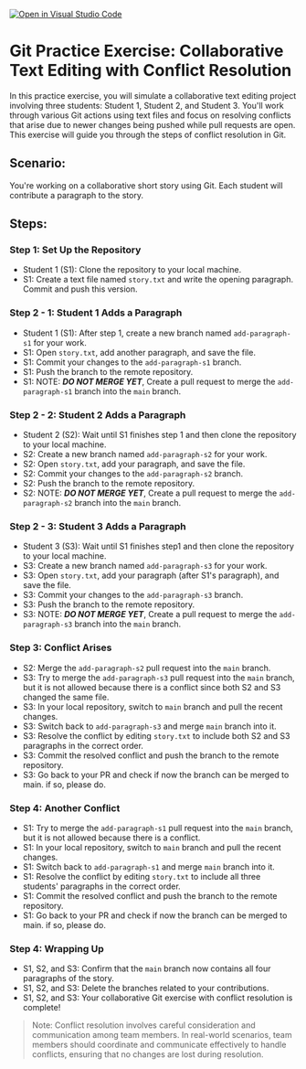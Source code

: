 [![Open in Visual Studio Code](https://classroom.github.com/assets/open-in-vscode-718a45dd9cf7e7f842a935f5ebbe5719a5e09af4491e668f4dbf3b35d5cca122.svg)](https://classroom.github.com/online_ide?assignment_repo_id=13370436&assignment_repo_type=AssignmentRepo)
# Git Practice Exercise: Collaborative Text Editing with Conflict Resolution

In this practice exercise, you will simulate a collaborative text editing project involving three students: Student 1, Student 2, and Student 3. You'll work through various Git actions using text files and focus on resolving conflicts that arise due to newer changes being pushed while pull requests are open. This exercise will guide you through the steps of conflict resolution in Git.

## Scenario:

You're working on a collaborative short story using Git. Each student will contribute a paragraph to the story.

## Steps:

### Step 1: Set Up the Repository

- Student 1 (S1): Clone the repository to your local machine.
- S1: Create a text file named `story.txt` and write the opening paragraph. Commit and push this version.

### Step 2 - 1: Student 1 Adds a Paragraph

- Student 1 (S1): After step 1, create a new branch named `add-paragraph-s1` for your work.
- S1: Open `story.txt`, add another paragraph, and save the file.
- S1: Commit your changes to the `add-paragraph-s1` branch.
- S1: Push the branch to the remote repository.
- S1: NOTE: ***DO NOT MERGE YET***, Create a pull request to merge the `add-paragraph-s1` branch into the `main` branch.

### Step 2 - 2: Student 2 Adds a Paragraph

- Student 2 (S2): Wait until S1 finishes step 1 and then clone the repository to your local machine.
- S2: Create a new branch named `add-paragraph-s2` for your work.
- S2: Open `story.txt`, add your paragraph, and save the file.
- S2: Commit your changes to the `add-paragraph-s2` branch.
- S2: Push the branch to the remote repository.
- S2: NOTE: ***DO NOT MERGE YET***, Create a pull request to merge the `add-paragraph-s2` branch into the `main` branch.

### Step 2 - 3: Student 3 Adds a Paragraph

- Student 3 (S3): Wait until S1 finishes step1 and then clone the repository to your local machine.
- S3: Create a new branch named `add-paragraph-s3` for your work.
- S3: Open `story.txt`, add your paragraph (after S1's paragraph), and save the file.
- S3: Commit your changes to the `add-paragraph-s3` branch.
- S3: Push the branch to the remote repository.
- S3: NOTE: ***DO NOT MERGE YET***, Create a pull request to merge the `add-paragraph-s3` branch into the `main` branch.

### Step 3: Conflict Arises

- S2: Merge the `add-paragraph-s2` pull request into the `main` branch.
- S3: Try to merge the `add-paragraph-s3` pull request into the `main` branch, but it is not allowed because there is a conflict since both S2 and S3 changed the same file.
- S3: In your local repository, switch to `main` branch and pull the recent changes.
- S3: Switch back to `add-paragraph-s3` and merge `main` branch into it.
- S3: Resolve the conflict by editing `story.txt` to include both S2 and S3 paragraphs in the correct order.
- S3: Commit the resolved conflict and push the branch to the remote repository.
- S3: Go back to your PR and check if now the branch can be merged to main. if so, please do.

### Step 4: Another Conflict
- S1: Try to merge the `add-paragraph-s1` pull request into the `main` branch, but it is not allowed because there is a conflict.
- S1: In your local repository, switch to `main` branch and pull the recent changes.
- S1: Switch back to `add-paragraph-s1` and merge `main` branch into it.
- S1: Resolve the conflict by editing `story.txt` to include all three students' paragraphs in the correct order.
- S1: Commit the resolved conflict and push the branch to the remote repository.
- S1: Go back to your PR and check if now the branch can be merged to main. if so, please do.


### Step 4: Wrapping Up

- S1, S2, and S3: Confirm that the `main` branch now contains all four paragraphs of the story.
- S1, S2, and S3: Delete the branches related to your contributions.
- S1, S2, and S3: Your collaborative Git exercise with conflict resolution is complete!

> Note: Conflict resolution involves careful consideration and communication among team members. In real-world scenarios, team members should coordinate and communicate effectively to handle conflicts, ensuring that no changes are lost during resolution.
